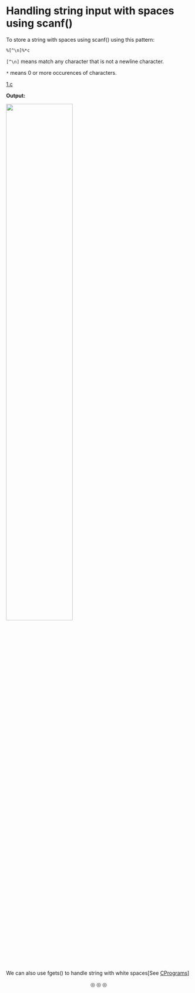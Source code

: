 # Handling string input with spaces using scanf()

To store a string with spaces using scanf() using this pattern:

`%[^\n]%*c`

`[^\n]` means match any character that is not a newline character.

`*` means 0 or more occurences of characters.

[1.c](https://github.com/C0DER11101/GoingFurtherWithC/blob/MoreC/tests/1.c)

**Output:**

<img src="https://user-images.githubusercontent.com/96164229/238131187-ccc68b4f-c183-484b-84ad-381236d41935.png" width="60%" height="60%">

We can also use fgets() to handle string with white spaces[See [CPrograms](https://github.com/C0DER11101/CPrograms)]

<p align="center">
&#9678; &#9678; &#9678;
</p>
